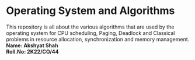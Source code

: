 # Operating System and Algorithms 
This repository is all about the various algorithms that are used by the operating system for CPU scheduling, Paging, Deadlock and Classical problems in resource allocation, synchronization and memory management.
<br>
<b>Name: Akshyat Shah
<br>
<b>Roll.No: 2K22/CO/44 
